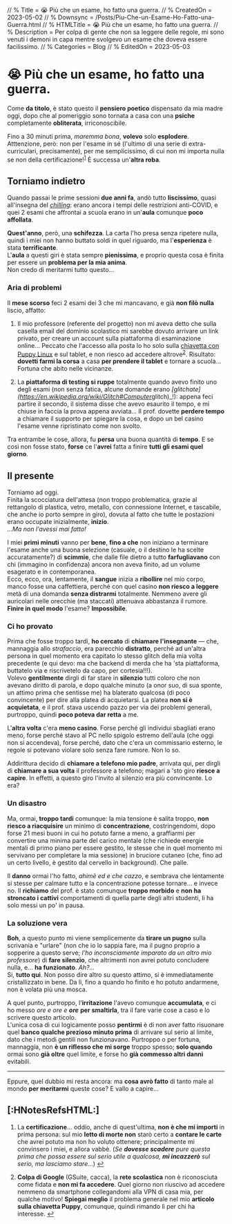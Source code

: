 <!-- < Autogenerated by ListedDownsync.js. Do not edit (unless also set "% Downsync = False") - it would be overwritten. > -->
// % Title = 😭 Più che un esame, ho fatto una guerra.
// % CreatedOn = 2023-05-02
// % Downsync = /Posts/Piu-Che-un-Esame-Ho-Fatto-una-Guerra.html
// % HTMLTitle = <span class="twa twa-😭"><span>😭</span></span> Più che un esame, ho fatto una guerra.
// % Description = Per colpa di gente che non sa leggere delle regole, mi sono venuti i demoni in capa mentre svolgevo un esame che doveva essere facilissimo.
// % Categories = Blog
// % EditedOn = 2023-05-03

<h1><span class="twa twa-😭"><span>😭</span></span> Più che un esame, ho fatto una guerra.</h1>

<p>Come <strong>da titolo</strong>, è stato questo il <strong>pensiero poetico</strong> dispensato da mia madre oggi, dopo che al pomeriggio sono tornata a casa con una <strong>psiche</strong> completamente <strong>obliterata</strong>, irriconoscibile.</p>

<p>Fino a 30 minuti prima, <em>maremma bona</em>, <strong>volevo</strong> solo <strong>esplodere</strong>. Atttenzione, però: non per l'esame in sé (l'ultimo di una serie di extra-curriculari, precisamente), per me semplicissimo, di cui non mi importa nulla se non della certificazione!<sup id="fnref1"><a class="footnote-ref" href="#fn1">1</a></sup> È successa un'<strong>altra roba</strong>.</p>

<h2>Torniamo indietro</h2>

<p>Quando passai le prime sessioni <strong>due anni fa</strong>, andò tutto <strong>liscissimo</strong>, quasi all'insegna del <em><a href="https://www.urbandictionary.com/define.php?term=chill%20vibes" rel="noopener nofollow" target="_blank">chilling</a></em>: erano ancora i tempi delle restrizioni anti-COVID, e quei 2 esami che affrontai a scuola erano in un'<strong>aula</strong> comunque <strong>poco affollata</strong>.</p>

<p><strong>Quest'anno</strong>, però, una <strong>schifezza</strong>. La carta l'ho presa senza ripetere nulla, quindi i miei  non hanno buttato soldi in quel riguardo, ma l'<strong>esperienza</strong> è stata <strong>terrificante</strong>.<br>
L'<strong>aula</strong> a questi giri è stata sempre <strong>pienissima</strong>, e proprio questa cosa è finita per essere un <strong>problema per la mia anima</strong>.<br>
Non credo di meritarmi tutto questo...</p>

<h3>Aria di problemi</h3>

<p>Il <strong>mese scorso</strong> feci 2 esami dei 3 che mi mancavano, e già <strong>non filò nulla</strong> liscio, affatto:</p>

<ol>
<li><p>Il mio professore (referente del progetto) non mi aveva detto che sulla casella email del dominio scolastico mi sarebbe dovuto arrivare un link privato, per creare un account sulla piattaforma di esaminazione online... Peccato che l'accesso alla posta lo ho solo sulla <a href="https://sitoctt.octt.eu.org/Posts/Archive/2022-05-07-Gli-Inaspettati-Vantaggi-della-Chiavetta-Linux.html" rel="noopener nofollow" target="_blank">chiavetta con Puppy Linux</a> e sul tablet, e non riesco ad accedere altrove<sup id="fnref2"><a class="footnote-ref" href="#fn2">2</a></sup>. Risultato: <strong>dovetti farmi la corsa</strong> a casa <strong>per prendere il tablet</strong> e tornare a scuola... Fortuna che abito nelle vicinanze.</p></li>
<li><p>La <strong>piattaforma di testing si ruppe</strong> totalmente quando avevo finito uno degli esami (non senza fatica, alcune domande erano <em>[glitchate](<a href="https://en.wikipedia.org/wiki/Glitch#Computer" rel="noopener nofollow" target="_blank">https://en.wikipedia.org/wiki/Glitch#Computer</a></em>glitch)_!): appena feci partire il secondo, il sistema disse che avevo esaurito il tempo, e mi chiuse in faccia la prova appena avviata... Il prof. dovette <strong>perdere tempo</strong> a chiamare il supporto per spiegare la cosa, e dopo un bel casino l'esame venne ripristinato come non svolto.</p></li>
</ol>

<p>Tra entrambe le cose, allora, fu <strong>persa</strong> una buona quantità di <strong>tempo</strong>. E se così non fosse stato, <strong>forse</strong> ce l'<strong>avrei</strong> fatta a finire <strong>tutti gli esami quel giorno</strong>.</p>

<h2>Il presente</h2>

<p>Torniamo ad oggi.<br>
Finita la scocciatura dell'attesa (non troppo problematica, grazie al rettangolo di plastica, vetro, metallo, con connessione Internet, e tascabile, che anche io porto sempre in giro), dovuta al fatto che tutte le postazioni erano occupate inizialmente, <strong>inizio</strong>.<br>
<em>...Ma non l'avessi mai fatto!</em></p>

<p>I miei <strong>primi minuti</strong> vanno per <strong>bene</strong>, <strong>fino a che</strong> non iniziano a terminare l'esame anche una buona selezione (casuale, o il destino le ha scelte accuratamente?) di <strong>scimmie</strong>, che dalle file dietro a tutto <strong>farfugliavano</strong> con chi (immagino in confidenza) ancora non aveva finito, ad un volume esagerato e in contemporanea.<br>
Ecco, ecco, ora, lentamente, il <strong>sangue</strong> inizia a <strong>ribollire</strong> nel mio corpo, manco fosse una caffettiera, perché con quel casino <strong>non riesco a leggere</strong> metà di una domanda <strong>senza distrarmi</strong> totalmente. Nemmeno avere gli auricolari nelle orecchie (ma staccati) attenuava abbastanza il rumore. <strong>Finire in quel modo</strong> l'esame? <strong>Impossibile</strong>.</p>

<h3>Ci ho provato</h3>

<p>Prima che fosse troppo tardi, <strong>ho cercato</strong> di <strong>chiamare l'insegnante</strong> — che, mannaggia allo <em>strafaccio</em>, era parecchio <strong>distratto</strong>, perché ad un'altra persona in quel momento era capitato lo stesso glitch della mia volta precedente (e qui devo: ma che backend di merda che ha 'sta piattaforma, buttatelo via e riscrivetelo da capo, per cortesia!!!).<br>
Volevo <strong>gentilmente</strong> dirgli di far stare in <strong>silenzio</strong> tutti coloro che non avevano diritto di parola, e dopo qualche minuto (a onor suo, di sua sponte, un attimo prima che sentisse me) ha blaterato qualcosa (di poco convincente) per dire alla platea di acquietarsi. La platea <strong>non si è acquietata</strong>, e il prof. stava uscendo pazzo per via dei problemi generali, purtroppo, quindi <strong>poco poteva dar retta</strong> a me.</p>

<p>L'<strong>altra volta</strong> c'era <strong>meno casino</strong>. Forse perché gli individui sbagliati erano meno, forse perché stavo al PC nello spigolo estremo dell'aula (che oggi non si accendeva), forse perché, dato che c'era un commissario esterno, le regole si potevano violare solo senza fare rumore. Non lo so.</p>

<p>Addirittura decido di <strong>chiamare a telefono mio padre</strong>, arrivata qui, per dirgli di <strong>chiamare a sua volta</strong> il professore a telefono; magari a 'sto giro <strong>riesce a capire</strong>. In effetti, a questo giro l'invito al silenzio era più convincente. Lo era?</p>

<h3>Un disastro</h3>

<p>Ma, ormai, <strong>troppo tardi</strong> comunque: la mia tensione è salita troppo, <strong>non riesco a riacquisire</strong> un minimo di <strong>concentrazione</strong>, costringendomi, dopo forse 21 mesi buoni in cui ho potuto farne a meno, a graffiarmi per convertire una minima parte del carico mentale (che richiede energie mentali di primo piano per essere gestito, le stesse che in quel momento mi servivano per completare la mia sessione) in bruciore cutaneo (che, fino ad un certo livello, è gestito dal cervello in background). Che palle.</p>

<p>Il <strong>danno</strong> ormai l'ho fatto, <em>ahimè ed e che cazzo</em>, e sembrava che lentamente si stesse per calmare tutto e la concentrazione potesse tornare... e invece no. Il <strong>richiamo</strong> del prof. è stato comunque <strong>troppo morbido</strong> e <strong>non ha stroncato i cattivi</strong> comportamenti di quella parte degli altri studenti, li ha solo messi un po' in pausa.</p>

<h3>La soluzione vera</h3>

<p><strong>Boh</strong>, a questo punto mi viene semplicemente da <strong>tirare un pugno</strong> sulla scrivania e "urlare" (non che io lo sappia fare, ma il pugno proprio a sopperire a questo serve; <em>l'ho inconsciamente imparato da un altro mio professore</em>) di <strong>fare silenzio</strong>, che altrimenti non avrei potuto concludere nulla, e... <strong>ha funzionato</strong>. <em>Ah?...</em><br>
Si, <strong>tutto qui</strong>. Non posso dire altro su questo attimo, si è immediatamente cristallizzato in bene. Da lì, fino a quando ho finito e ho potuto andarmene, non è volata più una mosca.</p>

<p>A quel punto, purtroppo, l'<strong>irritazione</strong> l'avevo comunque <strong>accumulata</strong>, e ci ho messo <em>ore e ore e <strong>ore</strong></em> <strong>per smaltirla</strong>, tra il fare varie cose a caso e lo scrivere questo articolo.<br>
L'unica cosa di cui logicamente posso <strong>pentirmi</strong> è di non aver fatto risuonare quel <strong>banco qualche prezioso minuto prima</strong> di arrivare sul serio al limite, dato che i metodi gentili non funzionavano. Purtroppo o per fortuna, mannaggia, non <strong>è un riflesso che mi sorge</strong> troppo spesso; <strong>solo quando</strong> ormai sono <strong>già oltre</strong> quel limite, e forse ho <strong>già commesso altri danni</strong> evitabili.</p>

<hr>

<p>Eppure, quel dubbio mi resta ancora: ma <strong>cosa avrò fatto</strong> di tanto male al mondo <strong>per meritarmi</strong> queste cose? E vallo a capire...</p>



<h2>[:HNotesRefsHTML:]</h2>

<div class="footnotes">
<ol>

<li id="fn1">
<p>La <strong>certificazione</strong>... oddio, anche di quest'ultima, <strong>non è che mi importi</strong> in prima persona: sul mio <strong>letto di morte non</strong> starò certo a <strong>contare le carte</strong> che avrei potuto ma non ho voluto ottenere; principalmente mi convinsero i miei, e allora vabbè. (<em>Se <strong>dovesse scadere</strong> pure questa prima che possa essere sul serio utile a qualcosa, <strong>mi incazzerò</strong> sul serio, ma lasciamo stare...</em>)&nbsp;<a href="#fnref1">↩</a></p>
</li>

<li id="fn2">
<p><strong>Colpa di Google</strong> (GSuite, cacca), la <strong>rete scolastica</strong> non è riconosciuta come fidata e <strong>non mi fa accedere</strong>. Quel giorno non riuscivo ad accedere nemmeno da smartphone collegandomi alla VPN di casa mia, per qualche motivo! <strong>Spiegai meglio</strong> il problema generale nel mio <strong>articolo sulla chiavetta Puppy</strong>, comunque, quindi rimando lì per chi ha interesse.&nbsp;<a href="#fnref2">↩</a></p>
</li>

</ol>
</div>
